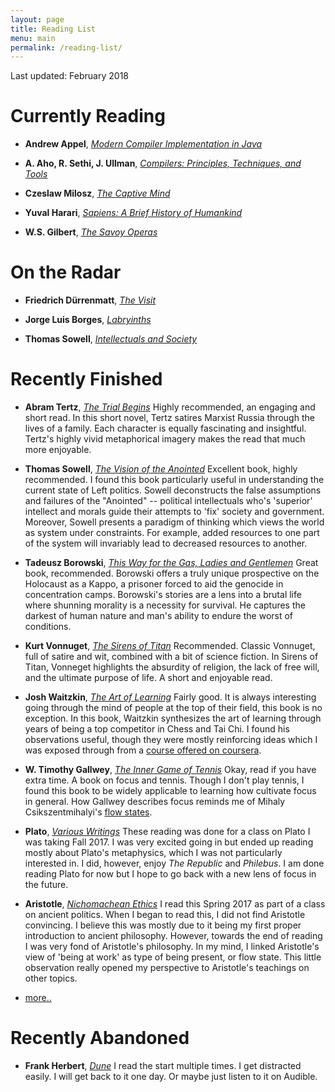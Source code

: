 ```yaml
---
layout: page
title: Reading List
menu: main
permalink: /reading-list/
---
```

Last updated: February 2018

# Currently Reading

* __Andrew Appel__, [_Modern Compiler Implementation in Java_](https://www.amazon.com/Modern-Compiler-Implementation-Andrew-Appel/dp/052182060X)

* __A. Aho, R. Sethi, J. Ullman__, [_Compilers: Principles, Techniques, and Tools_](https://www.amazon.com/Compilers-Principles-Techniques-Tools-2nd/dp/0321486811/ref=tmm_hrd_swatch_0?_encoding=UTF8&qid=1520189329&sr=1-1&dpID=51Bug87tM%252BL&preST=_SY291_BO1,204,203,200_QL40_&dpSrc=detail)

* __Czeslaw Milosz__, [_The Captive Mind_](https://www.amazon.com/Captive-Mind-Czeslaw-Milosz/dp/0679728562)

* __Yuval Harari__, [_Sapiens: A Brief History of Humankind_](https://www.amazon.com/Sapiens-Humankind-Yuval-Noah-Harari/dp/0062316095/ref=sr_1_1?s=books&ie=UTF8&qid=1488658001&sr=1-1&keywords=sapiens)


* __W.S. Gilbert__, [_The Savoy Operas_](https://www.amazon.com/Savoy-Operas-Complete-Sullivan-Classics-ebook/dp/B002RI95AE/ref=sr_1_1?s=books&ie=UTF8&qid=1519577742&sr=1-1&keywords=the+savoy+operas)


# On the Radar


* __Friedrich Dürrenmatt__, [_The Visit_](https://www.amazon.com/dp/0802144268/ref=cm_sw_r_tw_dp_U_x_-3UKAbMSADP5N)

* __Jorge Luis Borges__, [_Labryinths_](https://www.amazon.com/Labyrinths-Directions-Paperbook-Jorge-Borges/dp/0811216993/ref=sr_1_1?s=books&ie=UTF8&qid=1519579062&sr=1-1&keywords=labyrinth+jorge)

* __Thomas Sowell__, [_Intellectuals and Society_](https://www.amazon.com/Intellectuals-Society-Expanded-Thomas-Sowell/dp/0465025226/ref=tmm_pap_swatch_0?_encoding=UTF8&qid=1519580142&sr=1-1)

# Recently Finished

* __Abram Tertz__, [_The Trial Begins_](https://www.amazon.com/Trial-Begins-Socialist-Realism/dp/0520046773/ref=sr_1_1?s=books&ie=UTF8&qid=1519578434&sr=1-1&keywords=the+trial+begins)
Highly recommended, an engaging and short read. In this short novel, Tertz satires Marxist Russia through the lives of a family.
Each character is equally fascinating and insightful. Tertz's highly vivid metaphorical imagery makes the read that much more enjoyable.

* __Thomas Sowell__, [_The Vision of the Anointed_](https://www.amazon.com/Vision-Anointed-Self-Congratulation-Social-Policy/dp/046508995X/ref=tmm_pap_swatch_0?_encoding=UTF8&qid=1520359941&sr=8-1)
Excellent book, highly recommended. I found this book particularly useful in understanding the current state of Left politics. Sowell deconstructs the false assumptions and failures of the "Anointed" -- political intellectuals who's 'superior' intellect and morals guide their attempts to 'fix' society and government. Moreover, Sowell presents a paradigm of thinking which views the world as system under constraints. For example, added resources to one part of the system will invariably lead to decreased resources to another.

* __Tadeusz Borowski__, [_This Way for the Gas, Ladies and Gentlemen_](https://www.amazon.com/This-Ladies-Gentlemen-Penguin-Classics/dp/0140186247/ref=sr_1_1?s=books&ie=UTF8&qid=1519577888&sr=1-1&keywords=this+way+for+the+gas+ladies+and+gentlemen)
Great book, recommended. Borowski offers a truly unique prospective on the Holocaust as a Kappo, a prisoner forced to aid the genocide in concentration camps. Borowski's stories are a lens into a brutal life where shunning morality is a necessity for survival. He captures the darkest of human nature and man's ability to endure the worst of conditions.

* __Kurt Vonnuget__, [_The Sirens of Titan_](https://www.amazon.com/Sirens-Titan-S-F-Masterworks/dp/1857988841/ref=tmm_pap_swatch_0?_encoding=UTF8&qid=&sr=)
Recommended. Classic Vonnuget, full of satire and wit, combined with a bit of science fiction. In Sirens of Titan, Vonneget highlights the absurdity of religion, the lack of free will, and the ultimate purpose of life. A short and enjoyable read.

* __Josh Waitzkin__, [_The Art of Learning_](https://www.amazon.com/Art-Learning-Journey-Optimal-Performance/dp/0743277465/ref=tmm_pap_swatch_0?_encoding=UTF8&qid=1519577809&sr=8-1)
Fairly good. It is always interesting going through the mind of people at the top of their field, this book is no exception. In this book, Waitzkin synthesizes the art of learning through years of being a top competitor in Chess and Tai Chi. I found his observations useful, though they were mostly reinforcing ideas which I was exposed through from a [course offered on coursera](https://www.coursera.org/learn/learning-how-to-learn).

* __W. Timothy Gallwey__, [_The Inner Game of Tennis_](https://www.amazon.com/Inner-Game-Tennis-Classic-Performance/dp/0679778314/ref=tmm_pap_swatch_0?_encoding=UTF8&qid=&sr=) Okay, read if you have extra time. A book on focus and tennis. Though I don't play tennis, I found this book to be widely applicable to learning how cultivate focus in general. How Gallwey describes focus reminds me of Mihaly Csikszentmihalyi's [flow states](https://www.ted.com/talks/mihaly_csikszentmihalyi_on_flow).

* __Plato__, [_Various Writings_](https://www.amazon.com/Plato-Complete-Works/dp/0872203492/ref=sr_1_1?s=books&ie=UTF8&qid=1519579572&sr=1-1&keywords=plato+complete+works)
These reading was done for a class on Plato I was taking Fall 2017. I was very excited going in but ended up reading mostly about Plato's metaphysics, which I was not particularly interested in. I did, however, enjoy _The Republic_ and _Philebus_. I am done reading Plato for now but I hope to go back with a new lens of focus in the future.

* __Aristotle__, [_Nichomachean Ethics_](https://www.amazon.com/Nicomachean-Ethics-Aristotle/dp/0872204642)
I read this Spring 2017 as part of a class on ancient politics. When I began to read this, I did not find Aristotle convincing. I believe this was mostly due to it being my first proper introduction to ancient philosophy. However, towards the end of reading I was very fond of Aristotle's philosophy. In my mind, I linked Aristotle's view of 'being at work' as type of being present, or flow state. This little observation really opened my perspective to Aristotle's teachings on other topics.

* [more..](/reading-archive/)

# Recently Abandoned
* __Frank Herbert__, [_Dune_](https://www.amazon.com/Dune-Chronicles-Book-1/dp/0441013597/ref=tmm_pap_swatch_0?_encoding=UTF8&qid=1519580380&sr=1-1)
I read the start multiple times. I get distracted easily. I will get back to it one day. Or maybe just listen to it on Audible.
